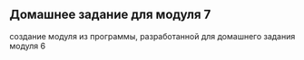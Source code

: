 ## Домашнее задание для модуля 7
создание модуля из программы, разработанной для домашнего задания модуля 6
